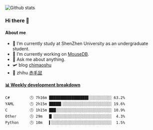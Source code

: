 ![Github stats](https://github-readme-stats.vercel.app/api?username=chimaoshu&show_icons=true&theme=cobalt)

### Hi there 👋

#### About me

- 🏫 I’m currently study at ShenZhen University as an undergraduate student.
- 🔭 I’m currently working on [MouseDB](https://github.com/chimaoshu/MouseDB).
- 💬 Ask me about anything.
- 🛩️ blog  [chimaoshu](https://www.chimaoshu.top)
- 🎯 zhihu  [赤毛鼠](https://www.zhihu.com/people/chi-mao-shu-53/)

<!-- waka-box start -->
#### <a href="https://gist.github.com/e235103f6d3ace58395a9ff863c34467" target="_blank">📊 Weekly development breakdown</a>
```text
C#         🕓 7h16m █████████████████▋░░░░░░░░░░ 63.2%
YAML       🕓 2h15m █████▍░░░░░░░░░░░░░░░░░░░░░░ 19.6%
C          🕓 1h15m ███░░░░░░░░░░░░░░░░░░░░░░░░░ 10.9%
Other      🕓 29m   █▏░░░░░░░░░░░░░░░░░░░░░░░░░░  4.3%
Python     🕓 10m   ▍░░░░░░░░░░░░░░░░░░░░░░░░░░░  1.5%
```
<!-- Powered by https://github.com/YouEclipse/waka-box-go . -->
<!-- waka-box end -->
